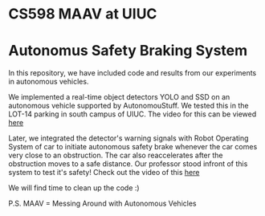 # CS598 MAAV at UIUC
# Autonomus Safety Braking System

In this repository, we have included code and results from our experiments in autonomous vehicles.

We implemented a real-time object detectors YOLO and SSD on an autonomous vehicle supported by AutonomouStuff. We tested this in the LOT-14 parking in south campus of UIUC. The video for this can be viewed [here](https://drive.google.com/open?id=0B9z_EPxFSXwKSmR0WmlYYllsa1k)

Later, we integrated the detector's warning signals with Robot Operating System of car to initiate autonomous safety brake whenever the car comes very close to an obstruction. The car also reaccelerates after the obstruction moves to a safe distance. Our professor stood infront of this system to test it's safety! Check out the video of this [here](https://drive.google.com/open?id=0B9z_EPxFSXwKWkRjRXZKdVdwNm8)

We will find time to clean up the code :)

P.S. MAAV = Messing Around with Autonomous Vehicles
